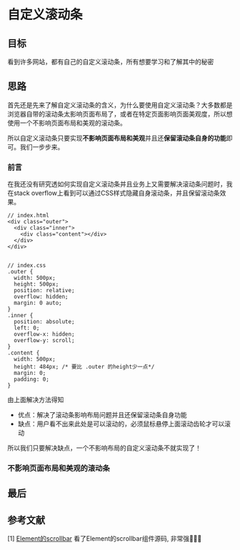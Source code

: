 # 自定义滚动条

## 目标
看到许多网站，都有自己的自定义滚动条，所有想要学习和了解其中的秘密

## 思路
首先还是先来了解自定义滚动条的含义，为什么要使用自定义滚动条？大多数都是浏览器自带的滚动条太影响页面布局了，或者在特定页面影响页面美观度，所以想使用一个不影响页面布局和美观的滚动条。

所以自定义滚动条只要实现**不影响页面布局和美观**并且还**保留滚动条自身的功能**即可。我们一步步来。


### 前言

在我还没有研究透如何实现自定义滚动条并且业务上又需要解决滚动条问题时，我在stack overflow上看到可以通过CSS样式隐藏自身滚动条，并且保留滚动条效果。

```
// index.html
<div class="outer">
  <div class="inner">
    <div class="content"></div>
  </div>
</div>


// index.css
.outer {
  width: 500px;
  height: 500px;
  position: relative;
  overflow: hidden;
  margin: 0 auto;
}
.inner {
  position: absolute;
  left: 0;
  overflow-x: hidden;
  overflow-y: scroll;
}
.content {
  width: 500px;
  height: 484px; /* 要比 .outer 的height少一点*/
  margin: 0;
  padding: 0;
}
```

<!-- 这种解决方法最明显的缺点就是用户看不出来此处是可以滚动的，必须鼠标悬停上面滚动齿轮才可以滚动，对于新用户是非常不友好的。

不过优点也就是解决了滚动条影响布局问题并且还保留滚动条自身功能。 -->

由上面解决方法得知

- 优点：解决了滚动条影响布局问题并且还保留滚动条自身功能
- 缺点：用户看不出来此处是可以滚动的，必须鼠标悬停上面滚动齿轮才可以滚动

所以我们只要解决缺点，一个不影响布局的自定义滚动条不就实现了！


### 不影响页面布局和美观的滚动条



## 最后


## 参考文献

[1] [Element的scrollbar](https://github.com/ElemeFE/element/tree/dev/packages/scrollbar) 看了Element的scrollbar组件源码, 非常强🤙🤙🤙